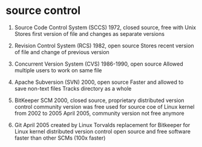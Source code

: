 # source control

1. Source Code Control System (SCCS)
1972, closed source, free with Unix
Stores first version of file and changes as separate versions

2. Revision Control System (RCS)
1982, open source
Stores recent version of file and change of previous version

3. Concurrent Version System (CVS)
1986-1990, open source
Allowed multiple users to work on same file

4. Apache Subversion (SVN)
2000, open source
Faster and allowed to save non-text files
Tracks directory as a whole

5. BitKeeper SCM
2000, closed source, proprietary
distributed version control
community version was free
used for source coe of Linux kernel from 2002 to 2005
April 2005, community version not free anymore

6. Git
April 2005
created by Linux Torvalds
replacement for Bitkeeper for Linux kernel
distributed version control
open source and free software
faster than other SCMs (100x faster)

